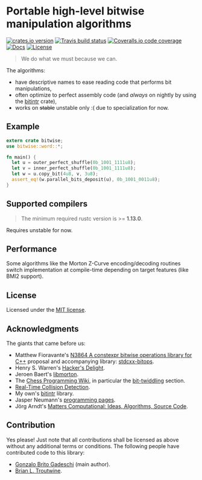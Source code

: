 # Portable high-level bitwise manipulation algorithms

[![crates.io version][crate-shield]][crate] [![Travis build status][travis-shield]][travis] [![Coveralls.io code coverage][coveralls-shield]][coveralls] [![Docs][docs-shield]][docs] [![License][license-shield]][license]

> We do what we must because we can.

The algorithms:

- have descriptive names to ease reading code that performs bit manipulations,
- often optimize to perfect assembly code (and _always_ on nightly by using
  the [bitintr][bitintr_link] crate),
- works on ~~stable~~ unstable only :( due to specialization for now.

## Example

```rust
extern crate bitwise;
use bitwise::word::*;

fn main() {
  let u = outer_perfect_shuffle(0b_1001_1111u8);
  let v = inner_perfect_shuffle(0b_1001_1111u8);
  let w = u.copy_bit(4u8, v, 3u8);
  assert_eq!(w.parallel_bits_deposit(u), 0b_1001_0011u8);
}
```

## Supported compilers

> The minimum required rustc version is >= **1.13.0**.

Requires unstable for now.

## Performance

Some algorithms like the Morton Z-Curve encoding/decoding routines switch
implementation at compile-time depending on target features (like BMI2 support).

## License

Licensed under the [MIT license][license].

## Acknowledgments

The giants that came before us:

- Matthew  Fioravante's
  [N3864 A constexpr bitwise operations library for C++][n3864_link] proposal
  and accompanying library: [stdcxx-bitops][stdcxx_bitops_link].
- Henry S. Warren's [Hacker's Delight][hackers_delight_link].
- Jeroen Baert's [libmorton][libmorton_link].
- The [Chess Programming Wiki][chess_programming_wiki_link], in particular
  the [bit-twiddling][chess_programming_bit_twiddling_link] section.
- [Real-Time Collision Detection][real_time_collision_detection_link].
- My own's [bitintr][bitintr_link] library.
- Jasper Neumann's [programming pages][jasper_neumann_site_link].
- Jörg Arndt's [Matters Computational: Ideas, Algorithms, Source Code][matters_computational_link].

## Contribution

Yes please! Just note that all contributions shall be licensed as above without
any additional terms or conditions. The following people have contributed code to this library:

- [Gonzalo Brito Gadeschi](https://github.com/gnzlbg) (main author).
- [Brian L. Troutwine](https://github.com/blt).

<!-- Links -->
[travis-shield]: https://img.shields.io/travis/gnzlbg/bitwise.svg?style=flat-square
[travis]: https://travis-ci.org/gnzlbg/bitwise
[coveralls-shield]: https://img.shields.io/coveralls/gnzlbg/bitwise.svg?style=flat-square
[coveralls]: https://coveralls.io/github/gnzlbg/bitwise
[docs-shield]: https://img.shields.io/badge/docs-online-blue.svg?style=flat-square
[docs]: https://gnzlbg.github.io/bitwise
[license-shield]: https://img.shields.io/github/license/mashape/apistatus.svg?style=flat-square
[license]: https://github.com/gnzlbg/bitwise/blob/master/license.md
[crate-shield]: https://img.shields.io/crates/v/bitwise.svg?style=flat-square
[crate]: https://crates.io/crates/bitwise
[bitintr_link]: https://github.com/gnzlbg/bitintr
[n3864_link]: https://www.open-std.org/jtc1/sc22/wg21/docs/papers/2014/n3864.html
[stdcxx_bitops_link]: https://github.com/fmatthew5876/stdcxx-bitops
[libmorton_link]: https://github.com/Forceflow/libmorton
[chess_programming_wiki_link]: https://www.chessprogramming.org
[chess_programming_bit_twiddling_link]: https://www.chessprogramming.org/Bit-Twiddling
[real_time_collision_detection_link]: https://realtimecollisiondetection.net/
[hackers_delight_link]: https://hackersdelight.org/
[jasper_neumann_site_link]: https://programming.sirrida.de/index.php
[matters_computational_link]: https://www.jjj.de/fxt/fxtbook.pdf
